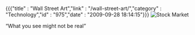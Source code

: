 {{{"title" : "Wall Street Art","link" : "/wall-street-art/","category" : "Technology","id" : "975","date" : "2009-09-28 18:14:15"}}}
![Stock Market](http://online.wsj.com/media/0928pod11.jpg)

&#8220;What you see might not be real&#8221;